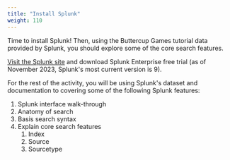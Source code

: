 ```yaml
---
title: "Install Splunk"
weight: 110
---
```


Time to install Splunk! Then, using the Buttercup Games tutorial data provided by Splunk, you should explore some of the core search features. 

[Visit the Splunk site](https://www.splunk.com/en_us/download.html) and download Splunk Enterprise free trial (as of November 2023, Splunk's most current version is 9). 

For the rest of the activity, you will be using Splunk's dataset and documentation to covering some of the following Splunk features:

1. Splunk interface walk-through 
1. Anatomy of search 
1. Basis search syntax 
1. Explain core search features 
    1. Index
    1. Source
    1. Sourcetype
